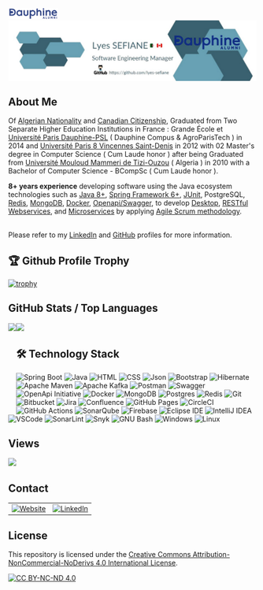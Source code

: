 <!DOCTYPE html>
<html lang="en-US">
  <head>
    <meta charset="UTF-8">
    <meta http-equiv="X-UA-Compatible" content="IE=edge">
    <meta name="keywords" content="Lyes SEFIANE - Canada | GitHub" />
    <meta name="viewport" content="width=device-width, initial-scale=1">
    <meta name="description" content="Software Engineering Manager. Of Algerian Nationality and Canadian Citizenship, Graduated from Two Separate Higher Education Institutions in France : Grande École and Université Paris Dauphine-PSL ( Dauphine Campus and AgroParisTech ) in 2014 and Université Paris 8 Vincennes Saint-Denis in 2012 with 02 Master's degree in Computer Science ( Cum Laude honor ) after being Graduated from Université Mouloud Mammeri de Tizi-Ouzou ( Algeria ) in 2010 with a Bachelor of Computer Science - BCompSc ( Cum Laude honor ). 8+ years experience developing software using the Java ecosystem technologies such as Java 8+, Spring Framework 5+, JUnit, PostgreSQL, Redis, MongoDB, Docker, Postman, Openapi/Swagger, to develop Desktop, RESTful Webservices, and Microservices by applying Agile Scrum methodology.">
    <meta name="author" content="Lyes SEFIANE">
    <meta name="google-site-verification" content="6lf9VPhWhHflMu4S3V96g-GIsTE7pbSRQVnYnGxvBeY" />
    <link rel="canonical" href="https://github.com/lyes-sefiane/lyes-sefiane" title="Lyes SEFIANE - Canada | GitHub">    
    <link href="css/main.css" rel="stylesheet"></link>
  </head>

  <body>
  <div>
    <a href="https://www.dauphine-alumni.org/fr/cv/lyes-sefiane/dauphine/2014" target="_blank"><img src="images/dauphine-alumni.png" width="20%" height="20%"/></a><br/> 
    <img align="center" src="images/lyes-sefiane-banner.PNG" />
  </div>

  ## About Me
  <p>Of <a href="https://drive.google.com/file/d/1HzOTDT4hrelHlvfMTe-rifpWcx39zinb/view?usp=sharing" target="_blank">Algerian Nationality</a> and <a href="https://drive.google.com/file/d/12dh_p6dAjBZSimROL9dcw-bLXMYd6yrV/view?usp=drive_link" target="_blank">Canadian Citizenship</a>, Graduated from Two Separate Higher Education Institutions in France : Grande École et <a href="https://www.dauphine-alumni.org/fr/cv/lyes-sefiane/dauphine/2014" target="_blank">Université Paris Dauphine-PSL</a> ( Dauphine Compus & AgroParisTech ) in 2014 and <a href="https://www.univ-paris8.fr/" target="_blank">Université Paris 8 Vincennes Saint-Denis</a> in 2012 with 02 Master's degree in Computer Science ( Cum Laude honor ) after being Graduated from <a href="https://www.ummto.dz/" target="_blank">Université Mouloud Mammeri de Tizi-Ouzou</a> ( Algeria ) in 2010 with a Bachelor of Computer Science - BCompSc ( Cum Laude honor ). 
  <p><strong>8+ years experience</strong> developing software using the Java ecosystem technologies such as           
  <a href="https://drive.google.com/file/d/1piHjMizqSBvIhxeB9qCPgHAnV3hJtzTM/view?usp=sharing" target="_blank">Java 8+</a>, 
  <a href="https://drive.google.com/file/d/1_hCAitNjtv90Bv1HnrzX3qJGLjMw2M3q/view?usp=sharing" target="_blank">Spring Framework 6+</a>, 
  <a href="https://drive.google.com/file/d/1MAOtte0IFEo5OpzQBQpcGsfksjkNntFV/view?usp=sharing" target="_blank">JUnit</a>, 
  PostgreSQL, 
  <a href="https://drive.google.com/file/d/1E-6fBJNDFexQmiOR23RTjCLeqwoIelsk/view?usp=sharing" target="_blank">Redis</a>, 
  <a href="https://drive.google.com/file/d/13LHbMemnlSewWXcoGg-t8J4cE_L35Run/view?usp=sharing" target="_blank">MongoDB</a>, 
  <a href="https://drive.google.com/file/d/1LKHVj3ZWSXwjdFTVRpPPvKt5920d-3s6/view?usp=sharing" target="_blank">Docker</a>, 
  <a href="https://app.swaggerhub.com/organizations/lyes-sefiane" target="_blank">Openapi/Swagger</a>, 
  to develop
  <a href="https://whatfix.com/blog/desktop-application/" target="_blank">Desktop</a>,
  <a href="https://drive.google.com/file/d/17bJ2TJOIoKYa8ns4kWrjwqM6nv_Spp_1/view?usp=sharing" target="_blank">RESTful Webservices</a>, 
  and <a href="https://microservices.io/">Microservices</a> by applying <a href="https://drive.google.com/file/d/1kZ9n1LEIaIUBzZyyza2tMoxcmlS147_A/view?usp=sharing" target="_blank">Agile Scrum methodology</a>. <br/><br/>  
    
  Please refer to my <a href="https://ca.linkedin.com/in/lyes-sefiane" target="_blank">LinkedIn</a> and <a href="https://github.com/lyes-sefiane" target="_blank">GitHub</a> profiles for more information.</p></p> 

  ## 🏆 Github Profile Trophy
  
  [![trophy](https://github-profile-trophy.vercel.app/?username=lyes-sefiane&theme=flat&column=8&theme=flat&no-frame=true)](https://github.com/lyes-sefiane/github-profile-trophy)

  ## GitHub Stats / Top Languages

  <div>
    <img height="170" align="left" src="https://github-readme-stats.vercel.app/api?username=lyes-sefiane&show_icons=true&theme=flat" />
    <img height="170" src="https://github-readme-stats.vercel.app/api/top-langs/?username=lyes-sefiane&show_icons=true&layout=compact&theme=flat" />
  </div>

  ## 🛠 Technology Stack

  ![Spring Boot](https://img.shields.io/badge/springboot-%236DB33F.svg?style=for-the-badge&logo=springboot&logoColor=white)
  ![Java](https://img.shields.io/badge/java-%23ED8B00.svg?style=for-the-badge&logo=java&logoColor=white)
  ![HTML](https://img.shields.io/badge/HTML5-E34F26.svg?style=for-the-badge&logo=HTML5&logoColor=white)
  ![CSS](https://img.shields.io/badge/CSS3-1572B6.svg?style=for-the-badge&logo=CSS3&logoColor=white)
  ![Json](https://img.shields.io/badge/json-5E5C5C?style=for-the-badge&logo=json&logoColor=white)
  ![Bootstrap](https://img.shields.io/badge/Bootstrap-7952B3.svg?style=for-the-badge&logo=Bootstrap&logoColor=white)
  ![Hibernate](https://img.shields.io/badge/Hibernate-59666C?style=for-the-badge&logo=Hibernate&logoColor=white)
  ![Apache Maven](https://img.shields.io/badge/Apache%20Maven-C71A36?style=for-the-badge&logo=Apache%20Maven&logoColor=white)
  ![Apache Kafka](https://img.shields.io/badge/Apache%20Kafka-231F20.svg?style=for-the-badge&logo=Apache-Kafka&logoColor=white)
  ![Postman](https://img.shields.io/badge/Postman-FF6C37.svg?style=for-the-badge&logo=Postman&logoColor=white)
  ![Swagger](https://img.shields.io/badge/Swagger-85EA2D?style=for-the-badge&logo=Swagger&logoColor=white)
  ![OpenApi Initiative](https://img.shields.io/badge/OpenAPI%20Initiative-6BA539.svg?style=for-the-badge&logo=OpenAPI-Initiative&logoColor=white)
  ![Docker](https://img.shields.io/badge/docker-%230db7ed.svg?style=for-the-badge&logo=docker&logoColor=white)
  ![MongoDB](https://img.shields.io/badge/MongoDB-%234ea94b.svg?style=for-the-badge&logo=mongodb&logoColor=white)
  ![Postgres](https://img.shields.io/badge/postgres-%23316192.svg?style=for-the-badge&logo=postgresql&logoColor=white)
  ![Redis](https://img.shields.io/badge/redis-%23DD0031.svg?style=for-the-badge&logo=redis&logoColor=white)
  ![Git](https://img.shields.io/badge/git-%23F05033.svg?style=for-the-badge&logo=git&logoColor=white)
  ![Bitbucket](https://img.shields.io/badge/bitbucket-%230047B3.svg?style=for-the-badge&logo=bitbucket&logoColor=white)
  ![Jira](https://img.shields.io/badge/jira-%230A0FFF.svg?style=for-the-badge&logo=jira&logoColor=white)
  ![Confluence](https://img.shields.io/badge/Confluence-172B4D.svg?style=for-the-badge&logo=Confluence&logoColor=white)
  ![GitHub Pages](https://img.shields.io/badge/GitHub%20Pages-222222.svg?style=for-the-badge&logo=GitHub-Pages&logoColor=white)
  ![CircleCI](https://img.shields.io/badge/circle%20ci-%23161616.svg?style=for-the-badge&logo=circleci&logoColor=white)
  ![GitHub Actions](https://img.shields.io/badge/GitHub%20Actions-2088FF.svg?style=for-the-badge&logo=GitHub-Actions&logoColor=white)
  ![SonarQube](https://img.shields.io/badge/Sonarqube-5190cf?style=for-the-badge&logo=sonarqube&logoColor=white)
  ![Firebase](https://img.shields.io/badge/Firebase-FFCA28.svg?style=for-the-badge&logo=Firebase&logoColor=black)
  ![Eclipse IDE](https://img.shields.io/badge/Eclipse%20IDE-2C2255.svg?style=for-the-badge&logo=Eclipse-IDE&logoColor=white)
  ![IntelliJ IDEA](https://img.shields.io/badge/IntelliJIDEA-000000.svg?style=for-the-badge&logo=intellij-idea&logoColor=white)
  ![VSCode](https://img.shields.io/badge/VSCode-0078D4?style=for-the-badge&logo=visual%20studio%20code&logoColor=white)
  ![SonarLint](https://img.shields.io/badge/SonarLint-CB2029?style=for-the-badge&logo=sonarlint&logoColor=white)
  ![Snyk](https://img.shields.io/badge/Snyk-4C4A73?style=for-the-badge&logo=snyk&logoColor=white)
  ![GNU Bash](https://img.shields.io/badge/GNU%20Bash-4EAA25?style=for-the-badge&logo=GNU%20Bash&logoColor=white)
  ![Windows](https://img.shields.io/badge/Windows-0078D4.svg?style=for-the-badge&logo=Windows&logoColor=white)
  ![Linux](https://img.shields.io/badge/Linux-FCC624.svg?style=for-the-badge&logo=Linux&logoColor=black)

  ## Views

  <a href="https://komarev.com/ghpvc/?username=lyes-sefiane&color=green&style=for-the-badge">
    <img src="https://komarev.com/ghpvc/?username=lyes-sefiane&color=green&style=for-the-badge" />
  </a>

  ## Contact

  <table>
    <tr>
      <td>
          <a href="https://lyes-sefiane.web.app/" target="_blank">
              <img height="31" alt="Website" src="https://img.shields.io/badge/website-000000?style=for-the-badge&logo=About.me&logoColor=white" />
          </a>
      </td>    
      <td>
          <a href="https://www.linkedin.com/in/lyes-sefiane" target="_blank">
              <img alt="LinkedIn" src="https://img.shields.io/badge/LinkedIn-0077B5?style=for-the-badge&logo=linkedin&logoColor=white" />
          </a>
      </td>
    </tr>
  </table> 

  ## License

  This repository is licensed under the [Creative Commons Attribution-NonCommercial-NoDerivs 4.0 International License][cc-by-nc-nd].

  [![CC BY-NC-ND 4.0][cc-by-nc-nd-image]][cc-by-nc-nd]

  [cc-by-nc-nd]: http://creativecommons.org/licenses/by-nc-nd/4.0/
  [cc-by-nc-nd-image]: https://licensebuttons.net/l/by-nc-nd/4.0/88x31.png
  [cc-by-nc-nd-shield]: https://img.shields.io/badge/License-CC%20BY--NC--ND%204.0-lightgrey.svg

    
  </body>
</htm>
